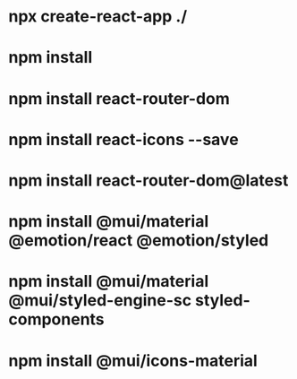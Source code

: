 # npx create-react-app ./

# npm install

# npm install react-router-dom

# npm install react-icons --save

# npm install react-router-dom@latest

# npm install @mui/material @emotion/react @emotion/styled

# npm install @mui/material @mui/styled-engine-sc styled-components

# npm install @mui/icons-material


